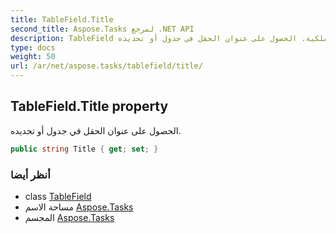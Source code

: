 ```yaml
---
title: TableField.Title
second_title: Aspose.Tasks لمرجع .NET API
description: TableField ملكية. الحصول على عنوان الحقل في جدول أو تحديده.
type: docs
weight: 50
url: /ar/net/aspose.tasks/tablefield/title/
---
```

## TableField.Title property

الحصول على عنوان الحقل في جدول أو تحديده.

```csharp
public string Title { get; set; }
```

### أنظر أيضا

* class [TableField](../)
* مساحة الاسم [Aspose.Tasks](../../tablefield/)
* المجسم [Aspose.Tasks](../../../)



